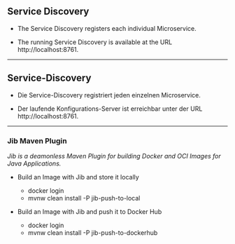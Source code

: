 ## Service Discovery

* The Service Discovery registers each individual Microservice.

* The running Service Discovery is available at the URL http://localhost:8761.
___

## Service-Discovery

* Die Service-Discovery registriert jeden einzelnen Microservice.

* Der laufende Konfigurations-Server ist erreichbar unter der URL http://localhost:8761.
___

### Jib Maven Plugin
*Jib is a deamonless Maven Plugin for building Docker and OCI Images for Java Applications.*

* Build an Image with Jib and store it locally
  * docker login
  * mvnw clean install -P jib-push-to-local

* Build an Image with Jib and push it to Docker Hub
  * docker login
  * mvnw clean install -P jib-push-to-dockerhub